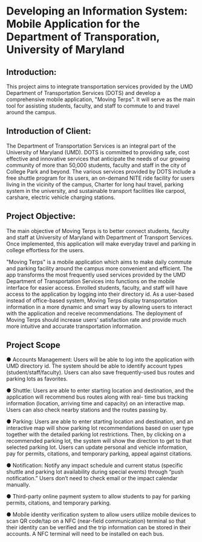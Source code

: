 # Developing an Information System: Mobile Application for the Department of Transporation, University of Maryland

## Introduction: ##

This project aims to integrate transportation services provided by the UMD Department of Transportation Services (DOTS) and develop a comprehensive mobile application, "Moving Terps". It will serve as the main tool for assisting students, faculty, and staff to commute to and travel around the campus.

## Introduction of Client: ##

The Department of Transportation Services is an integral part of the University of Maryland (UMD). DOTS is committed to providing safe, cost effective and innovative services that anticipate the needs of our growing community of more than 50,000 students, faculty and staff in the city of College Park and beyond. The various services provided by DOTS include a free shuttle program for its users, an on-demand NITE ride facility for users living in the vicinity of the campus, Charter for long haul travel, parking system in the university, and sustainable transport facilities like carpool, carshare, electric vehicle charging stations.

## Project Objective: ##

The main objective of Moving Terps is to better connect students, faculty and staff at University of Maryland with Department of Transport Services. Once implemented, this application will make everyday travel and parking in college effortless for the users.

"Moving Terps" is a mobile application which aims to make daily commute and parking facility around the campus more convenient and efficient. The app transforms the most frequently used services provided by the UMD Department of Transportation Services into functions on the mobile interface for easier access. Enrolled students, faculty, and staff will have access to the application by logging into their directory id. As a user-based instead of office-based system, Moving Terps display transportation information in a more dynamic and smart way by allowing users to interact with the application and receive recommendations. The deployment of Moving Terps should increase users’ satisfaction rate and provide much more intuitive and accurate transportation information.

## Project Scope ##

● Accounts Management: Users will be able to log into the application with UMD directory id. The system should be able to identify account types (student/staff/faculty). Users can also save frequently-used bus routes and parking lots as favorites.

● Shuttle: Users are able to enter starting location and destination, and the application will recommend bus routes along with real- time bus tracking information (location, arriving time and capacity) on an interactive map. Users can also check nearby stations and the routes passing by.

● Parking: Users are able to enter starting location and destination, and an interactive map will show parking lot recommendations based on user type together with the detailed parking lot restrictions. Then, by clicking on a recommended parking lot, the system will show the direction to get to that selected parking lot. Users can update personal and vehicle information, pay for permits, citations, and temporary parking, appeal against citations.

● Notification: Notify any impact schedule and current status (specific shuttle and parking lot availability during special events) through “push notification.” Users don’t need to check email or the impact calendar manually.

● Third-party online payment system to allow students to pay for parking permits, citations, and temporary parking.

● Mobile identity verification system to allow users utilize mobile devices to scan QR code/tap on a NFC (near-field communication) terminal so that their identity can be verified and the trip information can be stored in their accounts. A NFC terminal will need to be installed on each bus.

 
